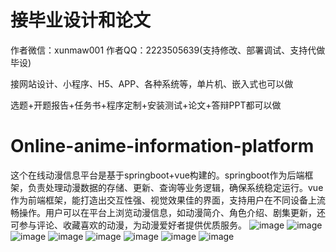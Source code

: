 # 接毕业设计和论文
作者微信：xunmaw001  作者QQ：2223505639(支持修改、部署调试、支持代做毕设)

接网站设计、小程序、H5、APP、各种系统等，单片机、嵌入式也可以做

选题+开题报告+任务书+程序定制+安装测试+论文+答辩PPT都可以做
# Online-anime-information-platform
这个在线动漫信息平台是基于springboot+vue构建的。springboot作为后端框架，负责处理动漫数据的存储、更新、查询等业务逻辑，确保系统稳定运行。vue作为前端框架，能打造出交互性强、视觉效果佳的界面，支持用户在不同设备上流畅操作。用户可以在平台上浏览动漫信息，如动漫简介、角色介绍、剧集更新，还可参与评论、收藏喜欢的动漫，为动漫爱好者提供优质服务。
![image](https://github.com/user-attachments/assets/206c37a7-b500-4939-861f-eeff7cb6e303)
![image](https://github.com/user-attachments/assets/b710f232-b2f1-40fd-a3ef-33c9bc3bf28c)
![image](https://github.com/user-attachments/assets/e034c9d1-4d11-4da8-b530-410854ed4a7d)
![image](https://github.com/user-attachments/assets/8189b7f2-2693-4215-8ae4-aa9b9d05b1f9)
![image](https://github.com/user-attachments/assets/7728d1d0-f850-400c-afc9-6742cca802e7)
![image](https://github.com/user-attachments/assets/b0ad8409-2236-49a3-8304-d30320d62bec)
![image](https://github.com/user-attachments/assets/19a197c3-8b09-4dfd-b519-6e7ee69ffaaf)
![image](https://github.com/user-attachments/assets/bbd0f7c3-9af3-4d49-b6ca-df709c522c82)
